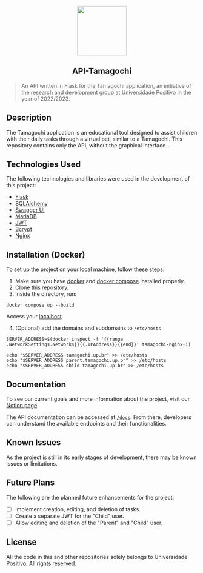 <p align="center"><img src="assets/tamagochi.gif" width="130"></p>
<h2 align="center">API-Tamagochi</h2>


> An API written in Flask for the Tamagochi application, an initiative of the research and development group at Universidade Positivo in the year of 2022/2023.

## Description

The Tamagochi application is an educational tool designed to assist children with their daily tasks through a virtual pet, similar to a Tamagochi. This repository contains only the API, without the graphical interface.

## Technologies Used

The following technologies and libraries were used in the development of this project:

- [Flask](https://flask.palletsprojects.com/en/2.3.x/quickstart/)
- [SQLAlchemy](https://www.sqlalchemy.org/)
- [Swagger UI](https://swagger.io/tools/swagger-ui/)
- [MariaDB](https://mariadb.org/)
- [JWT](https://jwt.io/)
- [Bcrypt](https://pypi.org/project/bcrypt/)
- [Nginx](https://www.nginx.com/)

## Installation (Docker)

To set up the project on your local machine, follow these steps:

1. Make sure you have [docker](https://docs.docker.com/engine/install/) and [docker compose](https://docs.docker.com/compose/install/) installed properly.
2. Clone this repository.
3. Inside the directory, run:

```
docker compose up --build
```

Access your [localhost](http://localhost).

4. (Optional) add the domains and subdomains to `/etc/hosts`

```
SERVER_ADDRESS=$(docker inspect -f '{{range .NetworkSettings.Networks}}{{.IPAddress}}{{end}}' tamagochi-nginx-1)

echo "$SERVER_ADDRESS tamagochi.up.br" >> /etc/hosts
echo "$SERVER_ADDRESS parent.tamagochi.up.br" >> /etc/hosts
echo "$SERVER_ADDRESS child.tamagochi.up.br" >> /etc/hosts
```

## Documentation

To see our current goals and more information about the project, visit our [Notion page](https://www.notion.so/Bichinho-virtual-c36336edc60b421b832e46b7d529ea31).

The API documentation can be accessed at [`/docs`](http://localhost:5000/docs). From there, developers can understand the available endpoints and their functionalities.

## Known Issues

As the project is still in its early stages of development, there may be known issues or limitations. 

## Future Plans

The following are the planned future enhancements for the project:

- [ ] Implement creation, editing, and deletion of tasks.
- [ ] Create a separate JWT for the "Child" user.
- [ ] Allow editing and deletion of the "Parent" and "Child" user.

## License

All the code in this and other repositories solely belongs to Universidade Positivo. All rights reserved.
